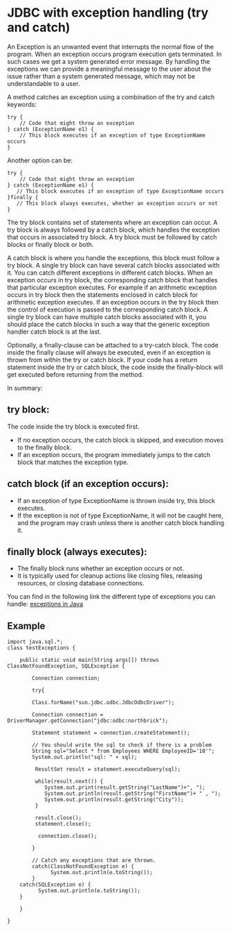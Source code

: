 # JDBC with exception handling (try and catch)


An Exception is an unwanted event that interrupts the normal flow of the program. When an exception occurs program execution gets terminated. In such cases we get a system generated error message. By handling the exceptions we can provide a meaningful message to the user about the issue rather than a system generated message, which may not be understandable to a user.

A method catches an exception using a combination of the try and catch keywords: 
```
try {
    // Code that might throw an exception
} catch (ExceptionName e1) {
    // This block executes if an exception of type ExceptionName occurs
}
```
Another option can be: 
```
try {
    // Code that might throw an exception
} catch (ExceptionName e1) {
   // This block executes if an exception of type ExceptionName occurs
}finally {
   // This block always executes, whether an exception occurs or not
}
```

The try block contains set of statements where an exception can occur. A try block is always followed by a catch block, which handles the exception that occurs in associated try block. A try block must be followed by catch blocks or finally block or both. 

A catch block is where you handle the exceptions, this block must follow a try block. A single try block can have several catch blocks associated with it. You can catch different exceptions in different catch blocks. When an exception occurs in try block, the corresponding catch block that handles that particular exception executes. For example if an arithmetic exception occurs in try block then the statements enclosed in catch block for arithmetic exception executes. If an exception occurs in the try block then the control of execution is passed to the corresponding catch block. A single try block can have multiple catch blocks associated with it, you should place the catch blocks in such a way that the generic exception handler catch block is at the last.

Optionally, a finally-clause can be attached to a try-catch block. The code inside the finally clause will always be executed, even if an exception is thrown from within the try or catch block. If your code has a return statement inside the try or catch block, the code inside the finally-block will get executed before returning from the method. 

In summary: 
## try block:
The code inside the try block is executed first.
* If no exception occurs, the catch block is skipped, and execution moves to the finally block.
* If an exception occurs, the program immediately jumps to the catch block that matches the exception type.
## catch block (if an exception occurs):
* If an exception of type ExceptionName is thrown inside try, this block executes.
* If the exception is not of type ExceptionName, it will not be caught here, and the program may crash unless there is another catch block handling it.
## finally block (always executes):
* The finally block runs whether an exception occurs or not.
* It is typically used for cleanup actions like closing files, releasing resources, or closing database connections.





You can find in the following link the different type of exceptions you can handle: 
[exceptions in Java](https://stackify.com/types-of-exceptions-java/#:~:text=There%20are%20mainly%20two%20types,Unchecked%20exception) 


## Example

```
import java.sql.*;
class testExceptions {

    public static void main(String args[]) throws ClassNotFoundException, SQLException {
        
        Connection connection;
		    
        try{
		
		Class.forName("sun.jdbc.odbc.JdbcOdbcDriver");

		Connection connection = DriverManager.getConnection("jdbc:odbc:northbrick");

		Statement statement = connection.createStatement();

		// You should write the sql to check if there is a problem
		String sql="Select * from Employees WHERE EmployeeID='10'";
		System.out.println("sql: " + sql);
		
		 ResultSet result = statement.executeQuery(sql);

		 while(result.next()) {
			System.out.print(result.getString("LastName")+", ");
			System.out.println(result.getString("FirstName")+ " , ");
			System.out.println(result.getString("City"));
		 }

		 result.close();
		 statement.close();
			
		  connection.close();
			
        }
		
        // Catch any exceptions that are thrown.
        catch(ClassNotFoundException e) {
              System.out.println(e.toString());
        }
	catch(SQLException e) {
	      System.out.println(e.toString());
	}
        
    }
    
}

```
